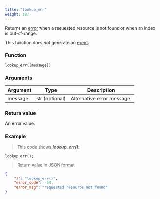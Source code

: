 ```yaml
---
title: "lookup_err"
weight: 187
---
```


Returns an [error](../../data-types/error) when a requested resource is not found or when an index is out-of-range.

This function does *not* generate an [event](../../overview/events).

### Function
`lookup_err([message])`

### Arguments
Argument | Type | Description
-------- | ---- | -----------
message | str (optional) | Alternative error message.

### Return value
An error value.

### Example

> This code shows ***lookup_err()***:

```thingsdb,json_response
lookup_err();
```

> Return value in JSON format

```json
{
    "!": "lookup_err()",
    "error_code": -54,
    "error_msg": "requested resource not found"
}
```
